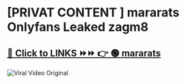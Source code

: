 
 # [PRIVAT CONTENT ] mararats Onlyfans Leaked zagm8

## <h2><a href="https://clipsfans.com/mararats&ref=git">🔗 Click to LINKS ⏩⏩ 👉 🟢 mararats </a></h2>

<a href="https://clipsfans.com/mararats&ref=git" rel="nofollow" data-target="animated-image.originalLink"><img src="https://i.ibb.co.com/xMMVF88/686577567.gif" alt="Viral Video Original" style="max-width: 100%; display: inline-block;" data-target="animated-image.originalImage"></a>

